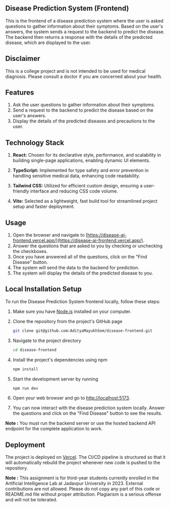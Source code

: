 ## Disease Prediction System (Frontend)

This is the frontend of a disease prediction system where the user is asked questions to gather information about their symptoms. Based on the user's answers, the system sends a request to the backend to predict the disease. The backend then returns a response with the details of the predicted disease, which are displayed to the user.

## Disclaimer

This is a college project and is not intended to be used for medical diagnosis. Please consult a doctor if you are concerned about your health.

## Features

1. Ask the user questions to gather information about their symptoms.
2. Send a request to the backend to predict the disease based on the user's answers.
3. Display the details of the predicted diseases and precautions to the user.

## Technology Stack
1. **React:** Chosen for its declarative style, performance, and scalability in building single-page applications, enabling dynamic UI elements.

2. **TypeScript:** Implemented for type safety and error prevention in handling sensitive medical data, enhancing code readability.

3. **Tailwind CSS:** Utilized for efficient custom design, ensuring a user-friendly interface and reducing CSS code volume.

4. **Vite:** Selected as a lightweight, fast build tool for streamlined project setup and faster deployment.

## Usage

1. Open the browser and navigate to [https://disease-ai-frontend.vercel.app/](https://disease-ai-frontend.vercel.app/).
1. Answer the questions that are asked to you by checking or unchecking the checkboxes.
2. Once you have answered all of the questions, click on the "Find Disease" button.
3. The system will send the data to the backend for prediction.
4. The system will display the details of the predicted disease to you.

## Local Installation Setup

To run the Disease Prediction System frontend locally, follow these steps:

1. Make sure you have [Node.js](https://nodejs.org/) installed on your computer.

2. Clone the repository from the project's GitHub page

   ```bash
   git clone git@github.com:AdityaMayukhSom/disease-frontend.git
   ```


3. Navigate to the project directory

   ```bash
   cd disease-frontend
   ```

4. Install the project's dependencies using npm

   ```bash
   npm install
   ```

5. Start the development server by running

   ```bash
   npm run dev
   ```

6. Open your web browser and go to [http://localhost:5173](http://localhost:5173).

7. You can now interact with the disease prediction system locally. Answer the questions and click on the "Find Disease" button to see the results.

**Note :** You must run the backend server or use the hosted backend API endpoint for the complete application to work.


## Deployment

The project is deployed on [Vercel](https://vercel.com/dashboard). The CI/CD pipeline is structured so that it will automatically rebuild the project whenever new code is pushed to the repository. 


**Note :** This assignment is for third-year students currently enrolled in the Artificial Intelligence Lab at Jadavpur University in 2023. External contributions are not allowed. Please do not copy any part of this code or README.md file without proper attribution. Plagiarism is a serious offense and will not be tolerated.



